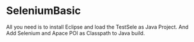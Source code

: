 # SeleniumBasic

All you need is to install Eclipse and load the TestSele as Java Project.
And Add Selenium and Apace POI as Classpath to Java build.
